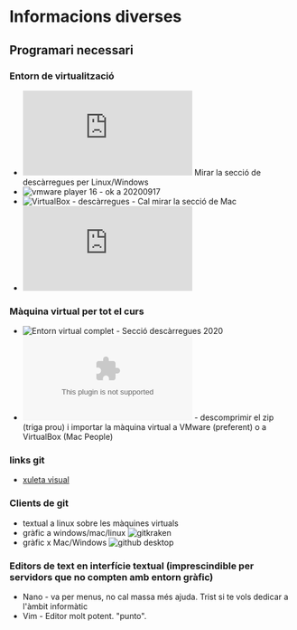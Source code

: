 # Informacions diverses

## Programari necessari
### Entorn de virtualització
- ![vmware player](https://www.vmware.com/products/workstation-player.html) Mirar la secció de descàrregues per Linux/Windows
- ![vmware player 16 - ok a 20200917](https://my.vmware.com/en/web/vmware/downloads/details?downloadGroup=PLAYER-1600&productId=1039&rPId=51984)
- ![VirtualBox - descàrregues](https://www.virtualbox.org/wiki/Downloads) - Cal mirar la secció de Mac
- ![virtualBox - Mac People - ok a 20200917](https://download.virtualbox.org/virtualbox/6.1.14/VirtualBox-6.1.14-140239-OSX.dmg)

### Màquina virtual per tot el curs
- ![Entorn virtual complet](https://informatica.uv.es/~carlos/docencia/netinvm/) - Secció descàrregues 2020
- ![Link directe a la màquina virtual - ok 20200917](https://informatica.uv.es/~carlos/ns/netinvm/netinvm-kvm_2020-07-15_vmware.zip) - descomprimir el zip (triga prou) i importar la màquina virtual a VMware (preferent) o a VirtualBox (Mac People)

### links git
- [xuleta visual](https://ndpsoftware.com/git-cheatsheet.html)

### Clients de git
- textual a linux sobre les màquines virtuals
- gràfic a windows/mac/linux ![gitkraken](https://www.gitkraken.com/) 
- gràfic x Mac/Windows ![github desktop](https://desktop.github.com/)
### Editors de text en interfície textual (imprescindible per servidors que no compten amb entorn gràfic)
- Nano - va per menus, no cal massa més ajuda. Trist si te vols dedicar a l'àmbit informàtic
- Vim - Editor molt potent. "punto". 


